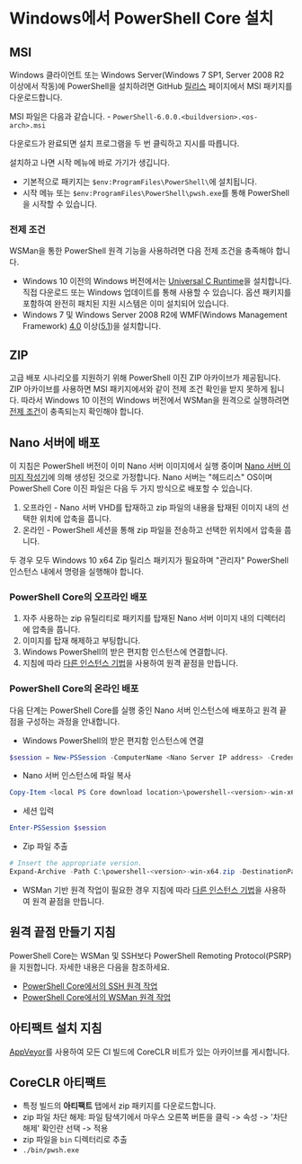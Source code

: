 # <a name="installing-powershell-core-on-windows"></a>Windows에서 PowerShell Core 설치

## <a name="msi"></a>MSI

Windows 클라이언트 또는 Windows Server(Windows 7 SP1, Server 2008 R2 이상에서 작동)에 PowerShell을 설치하려면 GitHub [릴리스][] 페이지에서 MSI 패키지를 다운로드합니다.

MSI 파일은 다음과 같습니다. - `PowerShell-6.0.0.<buildversion>.<os-arch>.msi`
<!-- TODO: should be updated to point to the Download Center as well -->

다운로드가 완료되면 설치 프로그램을 두 번 클릭하고 지시를 따릅니다.

설치하고 나면 시작 메뉴에 바로 가기가 생깁니다.

* 기본적으로 패키지는 `$env:ProgramFiles\PowerShell\`에 설치됩니다.
* 시작 메뉴 또는 `$env:ProgramFiles\PowerShell\pwsh.exe`를 통해 PowerShell을 시작할 수 있습니다.

### <a name="prerequisites"></a>전제 조건

WSMan을 통한 PowerShell 원격 기능을 사용하려면 다음 전제 조건을 충족해야 합니다.

* Windows 10 이전의 Windows 버전에서는 [Universal C Runtime](https://www.microsoft.com/download/details.aspx?id=50410)을 설치합니다.
  직접 다운로드 또는 Windows 업데이트를 통해 사용할 수 있습니다.
  옵션 패키지를 포함하여 완전히 패치된 지원 시스템은 이미 설치되어 있습니다.
* Windows 7 및 Windows Server 2008 R2에 WMF(Windows Management Framework) [4.0](https://www.microsoft.com/download/details.aspx?id=40855) 이상([5.1](https://www.microsoft.com/download/details.aspx?id=54616))을 설치합니다.

## <a name="zip"></a>ZIP

고급 배포 시나리오를 지원하기 위해 PowerShell 이진 ZIP 아카이브가 제공됩니다.
ZIP 아카이브를 사용하면 MSI 패키지에서와 같이 전제 조건 확인을 받지 못하게 됩니다.
따라서 Windows 10 이전의 Windows 버전에서 WSMan을 원격으로 실행하려면 [전제 조건](#prerequisites)이 충족되는지 확인해야 합니다.

## <a name="deploying-on-nano-server"></a>Nano 서버에 배포

이 지침은 PowerShell 버전이 이미 Nano 서버 이미지에서 실행 중이며 [Nano 서버 이미지 작성기](https://technet.microsoft.com/windows-server-docs/get-started/deploy-nano-server)에 의해 생성된 것으로 가정합니다.
Nano 서버는 "헤드리스" OS이며 PowerShell Core 이진 파일은 다음 두 가지 방식으로 배포할 수 있습니다.

1. 오프라인 - Nano 서버 VHD를 탑재하고 zip 파일의 내용을 탑재된 이미지 내의 선택한 위치에 압축을 풉니다.
1. 온라인 - PowerShell 세션을 통해 zip 파일을 전송하고 선택한 위치에서 압축을 풉니다.

두 경우 모두 Windows 10 x64 Zip 릴리스 패키지가 필요하며 "관리자" PowerShell 인스턴스 내에서 명령을 실행해야 합니다.

### <a name="offline-deployment-of-powershell-core"></a>PowerShell Core의 오프라인 배포

1. 자주 사용하는 zip 유틸리티로 패키지를 탑재된 Nano 서버 이미지 내의 디렉터리에 압축을 풉니다.
1. 이미지를 탑재 해제하고 부팅합니다.
1. Windows PowerShell의 받은 편지함 인스턴스에 연결합니다.
1. 지침에 따라 [다른 인스턴스 기법](#executed-by-another-instance-of-powershell-on-behalf-of-the-instance-that-it-will-register)을 사용하여 원격 끝점을 만듭니다.

### <a name="online-deployment-of-powershell-core"></a>PowerShell Core의 온라인 배포

다음 단계는 PowerShell Core를 실행 중인 Nano 서버 인스턴스에 배포하고 원격 끝점을 구성하는 과정을 안내합니다.

* Windows PowerShell의 받은 편지함 인스턴스에 연결

```powershell
$session = New-PSSession -ComputerName <Nano Server IP address> -Credential <An Administrator account on the system>
```

* Nano 서버 인스턴스에 파일 복사

```powershell
Copy-Item <local PS Core download location>\powershell-<version>-win-x64.zip c:\ -ToSession $session
```

* 세션 입력

```powershell
Enter-PSSession $session
```

* Zip 파일 추출

```powershell
# Insert the appropriate version.
Expand-Archive -Path C:\powershell-<version>-win-x64.zip -DestinationPath "C:\PowerShellCore_<version>"
```

* WSMan 기반 원격 작업이 필요한 경우 지침에 따라 [다른 인스턴스 기법](../core-powershell/WSMan-Remoting-in-PowerShell-Core.md#executed-by-another-instance-of-powershell-on-behalf-of-the-instance-that-it-will-register)을 사용하여 원격 끝점을 만듭니다.

## <a name="instructions-to-create-a-remoting-endpoint"></a>원격 끝점 만들기 지침

PowerShell Core는 WSMan 및 SSH보다 PowerShell Remoting Protocol(PSRP)을 지원합니다. 자세한 내용은 다음을 참조하세요.

* [PowerShell Core에서의 SSH 원격 작업][ssh-remoting]
* [PowerShell Core에서의 WSMan 원격 작업][wsman-remoting]

## <a name="artifact-installation-instructions"></a>아티팩트 설치 지침

[AppVeyor][]를 사용하여 모든 CI 빌드에 CoreCLR 비트가 있는 아카이브를 게시합니다.

## <a name="coreclr-artifacts"></a>CoreCLR 아티팩트

* 특정 빌드의 **아티팩트** 탭에서 zip 패키지를 다운로드합니다.
* zip 파일 차단 해제: 파일 탐색기에서 마우스 오른쪽 버튼을 클릭 -> 속성 -> '차단 해제' 확인란 선택 -> 적용
* zip 파일을 `bin` 디렉터리로 추출
* `./bin/pwsh.exe`

<!-- [download-center]: TODO -->
[릴리스]: https://github.com/PowerShell/PowerShell/releases
[signing]: ../../tools/Sign-Package.ps1
[ssh-remoting]: ../core-powershell/SSH-Remoting-in-PowerShell-Core.md
[wsman-remoting]: ../core-powershell/WSMan-Remoting-in-PowerShell-Core.md
[AppVeyor]: https://ci.appveyor.com/project/PowerShell/powershell
